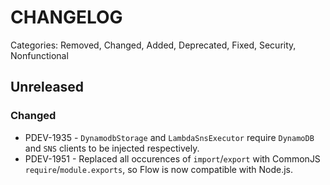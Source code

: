 # CHANGELOG

Categories: Removed, Changed, Added, Deprecated, Fixed, Security, Nonfunctional

## Unreleased

### Changed
- PDEV-1935 - `DynamodbStorage` and `LambdaSnsExecutor` require `DynamoDB` and `SNS` clients to be injected respectively.
- PDEV-1951 - Replaced all occurences of `import`/`export` with CommonJS `require`/`module.exports`, so Flow is now compatible with Node.js.
